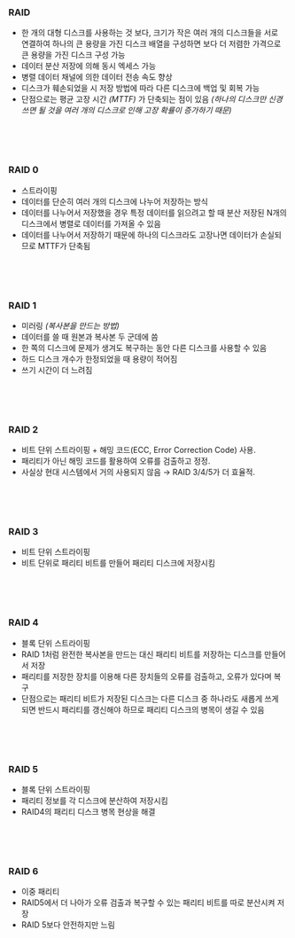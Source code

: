 ### RAID

- 한 개의 대형 디스크를 사용하는 것 보다, 크기가 작은 여러 개의 디스크들을 서로 연결하여 하나의 큰 용량을 가진 디스크 배열을 구성하면 보다 더 저렴한 가격으로 큰 용량을 가진 디스크 구성 가능
- 데이터 분산 저장에 의해 동시 엑세스 가능
- 병렬 데이터 채널에 의한 데이터 전송 속도 향상
- 디스크가 훼손되었을 시 저장 방법에 따라 다른 디스크에 백업 및 회복 가능
- 단점으로는 평균 고장 시간 _(MTTF)_ 가 단축되는 점이 있음 _(하나의 디스크만 신경쓰면 될 것을 여러 개의 디스크로 인해 고장 확률이 증가하기 때문)_

<br><br><br>

### RAID 0

- 스트라이핑
- 데이터를 단순히 여러 개의 디스크에 나누어 저장하는 방식
- 데이터를 나누어서 저장했을 경우 특정 데이터를 읽으려고 할 때 분산 저장된 N개의 디스크에서 병렬로 데이터를 가져올 수 있음 
- 데이터를 나누어서 저장하기 때문에 하나의 디스크라도 고장나면 데이터가 손실되므로 MTTF가 단축됨

<br><br><br>

### RAID 1

- 미러링 _(복사본을 만드는 방법)_
- 데이터를 쓸 때 원본과 복사본 두 군데에 씀
- 한 쪽의 디스크에 문제가 생겨도 복구하는 동안 다른 디스크를 사용할 수 있음
- 하드 디스크 개수가 한정되었을 때 용량이 적어짐
- 쓰기 시간이 더 느려짐

<br><br><br>

### RAID 2

- 비트 단위 스트라이핑 + 해밍 코드(ECC, Error Correction Code) 사용.
- 패리티가 아닌 해밍 코드를 활용하여 오류를 검출하고 정정.
- 사실상 현대 시스템에서 거의 사용되지 않음 → RAID 3/4/5가 더 효율적.

<br><br><br>

### RAID 3

- 비트 단위 스트라이핑
- 비트 단위로 패리티 비트를 만들어 패리티 디스크에 저장시킴

<br><br><br>

### RAID 4

- 블록 단위 스트라이핑
- RAID 1처럼 완전한 복사본을 만드는 대신 패리티 비트를 저장하는 디스크를 만들어서 저장
- 패리티를 저장한 장치를 이용해 다른 장치들의 오류를 검출하고, 오류가 있다며 복구
- 단점으로는 패리티 비트가 저장된 디스크는 다른 디스크 중 하나라도 새롭게 쓰게 되면 반드시 패리티를 갱신해야 하므로 패리티 디스크의 병목이 생길 수 있음

<br><br><br>

### RAID 5

- 블록 단위 스트라이핑
- 패리티 정보를 각 디스크에 분산하여 저장시킴
- RAID4의 패리티 디스크 병목 현상을 해결

<br><br><br>

### RAID 6

- 이중 패리티
- RAID5에서 더 나아가 오류 검출과 복구할 수 있는 패리티 비트를 따로 분산시켜 저장
- RAID 5보다 안전하지만 느림